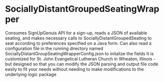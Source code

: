 # SociallyDistantGroupedSeatingWrapper
Consumes SignUpGenuis API for a sign-up, reads a JSON of available seating, and makes necessary calls to SociallyDistantGroupedSeating to seat according to preferences specified on a Java form.  Can also read a configuration file in the running directory named SociallyDistantGroupSeatingWrapperConfig.json to initalize the fields
It is customized for St. John Evangelical Lutheran Church in Wheaton, Illinois - but designed so that you can modify the JSON parsing and output file code easily to fit your needs without needing to make modifications to the underlying logic package
